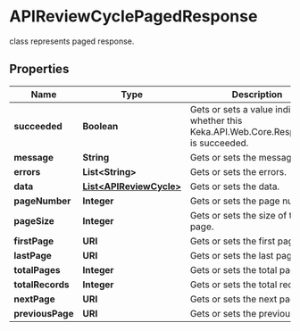 

# APIReviewCyclePagedResponse

class represents paged response.

## Properties

| Name | Type | Description | Notes |
|------------ | ------------- | ------------- | -------------|
|**succeeded** | **Boolean** | Gets or sets a value indicating whether this Keka.API.Web.Core.Response&#x60;1 is succeeded. |  [optional] |
|**message** | **String** | Gets or sets the message. |  [optional] |
|**errors** | **List&lt;String&gt;** | Gets or sets the errors. |  [optional] |
|**data** | [**List&lt;APIReviewCycle&gt;**](APIReviewCycle.md) | Gets or sets the data. |  [optional] |
|**pageNumber** | **Integer** | Gets or sets the page number. |  [optional] |
|**pageSize** | **Integer** | Gets or sets the size of the page. |  [optional] |
|**firstPage** | **URI** | Gets or sets the first page. |  [optional] |
|**lastPage** | **URI** | Gets or sets the last page. |  [optional] |
|**totalPages** | **Integer** | Gets or sets the total pages. |  [optional] |
|**totalRecords** | **Integer** | Gets or sets the total records. |  [optional] |
|**nextPage** | **URI** | Gets or sets the next page. |  [optional] |
|**previousPage** | **URI** | Gets or sets the previous page. |  [optional] |



